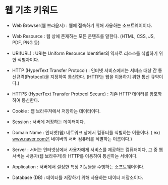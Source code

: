 # 웹 기초 키워드

- Web Browser(웹 브라욷저) : 웹에 접속하기 위해 사용하는 소프트웨어이다.

- Web Resource : 웹 상에 존재하는 모든 콘텐츠를 말한다. (HTML, CSS, JS, PDF, PNG 등)

- URI(URL) : URI는 Uniform Resource Identifier의 약자로 리소스를 식별하기 위한 식별자이다.

- HTTP (HyperText Transfer Protocol) : 인터넷 서비스에서는 서비스 대상 간 통신규격(Protocol)을 지정하여 통신한다. (HTTP는 웹을 이용하기 위한 통신 규약이다.)

- HTTPS (HyperText Transfer Protocol Secure) : 기존 HTTP 데이터를 암호화하여 통신한다.

- Cookie : 웹 브라우저에서 저장하는 데이터이다. 

- Session : 서버에 저장하는 데이터이다. 

- Domain Name : 인터넷(웹) 네트워크 상에서 컴퓨터를 식별하는 이름이다. ( ex) www.naver.com은 네이버의 서버 컴퓨터를 식별하는 이름이다.)

- Server : 서버는 인터넷상에서 사용자에게 서비스를 제공하는 컴퓨터이다, 그 중 웹 서버는 사용자(웹 브라우저)와 HTTP를 이용하여 통신하는 서비이다.

- Application : 서버에서 설정한 특정 기능들을 수행하는 소프트웨어이다.

- Database (DB) : 데이터를 저장하기 위해 사용하는 데이터 저장소이다. 
